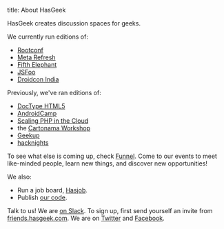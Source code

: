 title: About HasGeek

HasGeek creates discussion spaces for geeks.

We currently run editions of:

* [Rootconf](https://rootconf.in/)
* [Meta Refresh](https://metarefresh.in/)
* [Fifth Elephant](https://fifthelephant.in/)
* [JSFoo](https://jsfoo.in/)
* [Droidcon India](https://droidcon.in/)

Previously, we've ran editions of:

* [DocType HTML5](http://www.doctypehtml5.in/)
* [AndroidCamp](https://androidcamp.hasgeek.com/)
* [Scaling PHP in the Cloud](https://phpcloud.hasgeek.com/)
* the [Cartonama Workshop](https://workshop.cartonama.com/)
* [Geekup](https://geekup.in/)
* [hacknights](https://hacknight.in/)

To see what else is coming up, check [Funnel](https://talkfunnel.com). Come to our events to meet like-minded people, learn new things, and discover new opportunities!

We also: 
* Run a job board, [Hasjob](https://hasjob.co).
* Publish [our code](https://github.com/hasgeek).

Talk to us!
We are [on Slack](http://friendsofhasgeek.slack.com). To sign up, first send yourself an invite from [friends.hasgeek.com](http://friends.hasgeek.com).
We are on [Twitter](https://twitter.com/hasgeek) and [Facebook](https://www.facebook.com/HasGeek).
